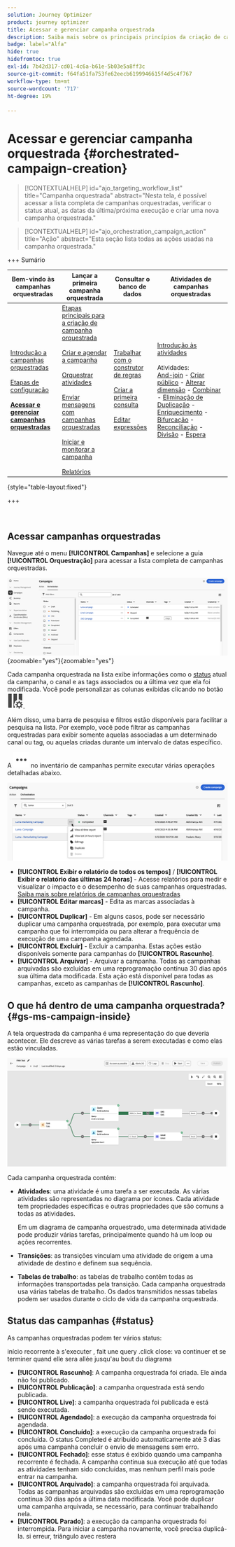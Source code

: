```yaml
---
solution: Journey Optimizer
product: journey optimizer
title: Acessar e gerenciar campanha orquestrada
description: Saiba mais sobre os principais princípios da criação de campanhas orquestradas com o Adobe Journey Optimizer
badge: label="Alfa"
hide: true
hidefromtoc: true
exl-id: 7b42d317-cd01-4c6a-b61e-5b03e5a8ff3c
source-git-commit: f64fa51fa753fe62eecb6199946615f4d5c4f767
workflow-type: tm+mt
source-wordcount: '717'
ht-degree: 19%

---
```


# Acessar e gerenciar campanha orquestrada {#orchestrated-campaign-creation}

>[!CONTEXTUALHELP]
>id="ajo_targeting_workflow_list"
>title="Campanha orquestrada"
>abstract="Nesta tela, é possível acessar a lista completa de campanhas orquestradas, verificar o status atual, as datas da última/próxima execução e criar uma nova campanha orquestrada."

>[!CONTEXTUALHELP]
>id="ajo_orchestration_campaign_action"
>title="Ação"
>abstract="Esta seção lista todas as ações usadas na campanha orquestrada."

+++ Sumário

| Bem-vindo às campanhas orquestradas | Lançar a primeira campanha orquestrada | Consultar o banco de dados | Atividades de campanhas orquestradas |
|---|---|---|---|
| [Introdução a campanhas orquestradas](gs-orchestrated-campaigns.md)<br/><br/>[Etapas de configuração](configuration-steps.md)<br/><br/><b>[Acessar e gerenciar campanhas orquestradas](access-manage-orchestrated-campaigns.md)</b> | [Etapas principais para a criação de campanha orquestrada](gs-campaign-creation.md)<br/><br/>[Criar e agendar a campanha](create-orchestrated-campaign.md)<br/><br/>[Orquestrar atividades](orchestrate-activities.md)<br/><br/>[Enviar mensagens com campanhas orquestradas](send-messages.md)<br/><br/>[Iniciar e monitorar a campanha](start-monitor-campaigns.md)<br/><br/>[Relatórios](reporting-campaigns.md) | [Trabalhar com o construtor de regras](orchestrated-rule-builder.md)<br/><br/>[Criar a primeira consulta](build-query.md)<br/><br/>[Editar expressões](edit-expressions.md) | [Introdução às atividades](activities/about-activities.md)<br/><br/>Atividades:<br/>[And-join](activities/and-join.md) - [Criar público](activities/build-audience.md) - [Alterar dimensão](activities/change-dimension.md) - [Combinar](activities/combine.md) - [Eliminação de Duplicação](activities/deduplication.md) - [Enriquecimento](activities/enrichment.md) - [Bifurcação](activities/fork.md) - [Reconciliação](activities/reconciliation.md) - [Divisão](activities/split.md) - [Espera](activities/wait.md) |

{style="table-layout:fixed"}

+++

<br/>

## Acessar campanhas orquestradas

Navegue até o menu **[!UICONTROL Campanhas]** e selecione a guia **[!UICONTROL Orquestração]** para acessar a lista completa de campanhas orquestradas.

![imagem mostrando o inventário de campanhas orquestradas](assets/inventory.png){zoomable="yes"}{zoomable="yes"}

Cada campanha orquestrada na lista exibe informações como o [status](#status) atual da campanha, o canal e as tags associados ou a última vez que ela foi modificada. Você pode personalizar as colunas exibidas clicando no botão ![Configurar layout](assets/do-not-localize/inventory-configure-layout.svg).

Além disso, uma barra de pesquisa e filtros estão disponíveis para facilitar a pesquisa na lista. Por exemplo, você pode filtrar as campanhas orquestradas para exibir somente aquelas associadas a um determinado canal ou tag, ou aquelas criadas durante um intervalo de datas específico.

A ![imagem que mostra o botão Mais ações](assets/do-not-localize/rule-builder-icon-more.svg) no inventário de campanhas permite executar várias operações detalhadas abaixo.

![imagem do inventário de campanhas](assets/inventory-actions.png)

* **[!UICONTROL Exibir o relatório de todos os tempos]** / **[!UICONTROL Exibir o relatório das últimas 24 horas]** - Acesse relatórios para medir e visualizar o impacto e o desempenho de suas campanhas orquestradas. [Saiba mais sobre relatórios de campanhas orquestradas](../orchestrated/reporting-campaigns.md)
* **[!UICONTROL Editar marcas]** - Edita as marcas associadas à campanha.
* **[!UICONTROL Duplicar]** - Em alguns casos, pode ser necessário duplicar uma campanha orquestrada, por exemplo, para executar uma campanha que foi interrompida ou para alterar a frequência de execução de uma campanha agendada.
* **[!UICONTROL Excluir]** - Excluir a campanha. Estas ações estão disponíveis somente para campanhas do **[!UICONTROL Rascunho]**.
* **[!UICONTROL Arquivar]** - Arquivar a campanha. Todas as campanhas arquivadas são excluídas em uma reprogramação contínua 30 dias após sua última data modificada. Esta ação está disponível para todas as campanhas, exceto as campanhas de **[!UICONTROL Rascunho]**.

## O que há dentro de uma campanha orquestrada? {#gs-ms-campaign-inside}

A tela orquestrada da campanha é uma representação do que deveria acontecer. Ele descreve as várias tarefas a serem executadas e como elas estão vinculadas.

![imagem mostrando uma tela de campanha orquestrada](assets/canvas-example.png)

Cada campanha orquestrada contém:

* **Atividades**: uma atividade é uma tarefa a ser executada. As várias atividades são representadas no diagrama por ícones. Cada atividade tem propriedades específicas e outras propriedades que são comuns a todas as atividades.

  Em um diagrama de campanha orquestrado, uma determinada atividade pode produzir várias tarefas, principalmente quando há um loop ou ações recorrentes.

* **Transições**: as transições vinculam uma atividade de origem a uma atividade de destino e definem sua sequência.

* **Tabelas de trabalho**: as tabelas de trabalho contêm todas as informações transportadas pela transição. Cada campanha orquestrada usa várias tabelas de trabalho. Os dados transmitidos nessas tabelas podem ser usados durante o ciclo de vida da campanha orquestrada.

## Status das campanhas {#status}

As campanhas orquestradas podem ter vários status:

início recorrente à s&#39;executer , fait une query .click close: va continuer et se terminer quand elle sera allée jusqu&#39;au bout du diagrama


* **[!UICONTROL Rascunho]**: A campanha orquestrada foi criada. Ele ainda não foi publicado.
* **[!UICONTROL Publicação]**: a campanha orquestrada está sendo publicada.
* **[!UICONTROL Live]**: a campanha orquestrada foi publicada e está sendo executada.
* **[!UICONTROL Agendado]**: a execução da campanha orquestrada foi agendada.
* **[!UICONTROL Concluído]**: a execução da campanha orquestrada foi concluída. O status Completed é atribuído automaticamente até 3 dias após uma campanha concluir o envio de mensagens sem erro.
* **[!UICONTROL Fechado]**: esse status é exibido quando uma campanha recorrente é fechada. A campanha continua sua execução até que todas as atividades tenham sido concluídas, mas nenhum perfil mais pode entrar na campanha.
* **[!UICONTROL Arquivado]**: a campanha orquestrada foi arquivada. Todas as campanhas arquivadas são excluídas em uma reprogramação contínua 30 dias após a última data modificada. Você pode duplicar uma campanha arquivada, se necessário, para continuar trabalhando nela.
* **[!UICONTROL Parado]**: a execução da campanha orquestrada foi interrompida. Para iniciar a campanha novamente, você precisa duplicá-la. si erreur, triângulo avec restera
